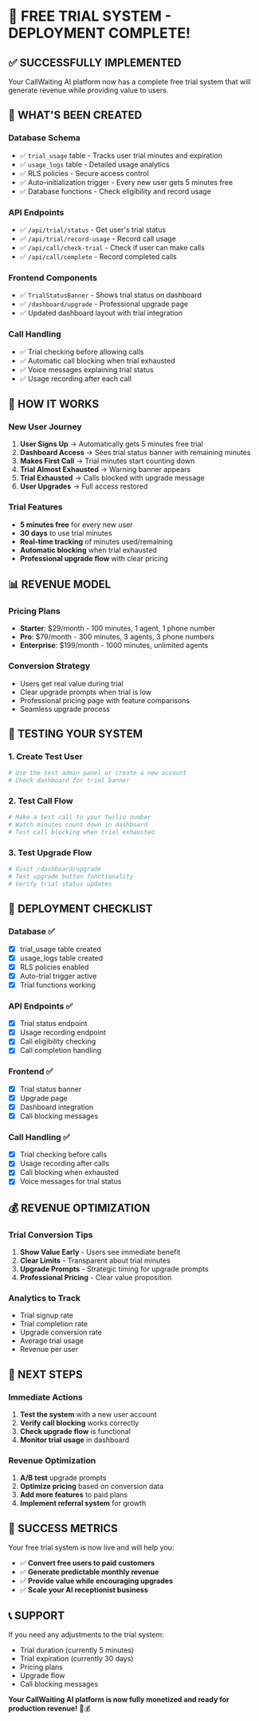 # 🎉 FREE TRIAL SYSTEM - DEPLOYMENT COMPLETE!

## ✅ **SUCCESSFULLY IMPLEMENTED**

Your CallWaiting AI platform now has a complete free trial system that will generate revenue while providing value to users.

## 🚀 **WHAT'S BEEN CREATED**

### **Database Schema**
- ✅ `trial_usage` table - Tracks user trial minutes and expiration
- ✅ `usage_logs` table - Detailed usage analytics
- ✅ RLS policies - Secure access control
- ✅ Auto-initialization trigger - Every new user gets 5 minutes free
- ✅ Database functions - Check eligibility and record usage

### **API Endpoints**
- ✅ `/api/trial/status` - Get user's trial status
- ✅ `/api/trial/record-usage` - Record call usage
- ✅ `/api/call/check-trial` - Check if user can make calls
- ✅ `/api/call/complete` - Record completed calls

### **Frontend Components**
- ✅ `TrialStatusBanner` - Shows trial status on dashboard
- ✅ `/dashboard/upgrade` - Professional upgrade page
- ✅ Updated dashboard layout with trial integration

### **Call Handling**
- ✅ Trial checking before allowing calls
- ✅ Automatic call blocking when trial exhausted
- ✅ Voice messages explaining trial status
- ✅ Usage recording after each call

## 🎯 **HOW IT WORKS**

### **New User Journey**
1. **User Signs Up** → Automatically gets 5 minutes free trial
2. **Dashboard Access** → Sees trial status banner with remaining minutes
3. **Makes First Call** → Trial minutes start counting down
4. **Trial Almost Exhausted** → Warning banner appears
5. **Trial Exhausted** → Calls blocked with upgrade message
6. **User Upgrades** → Full access restored

### **Trial Features**
- **5 minutes free** for every new user
- **30 days** to use trial minutes
- **Real-time tracking** of minutes used/remaining
- **Automatic blocking** when trial exhausted
- **Professional upgrade flow** with clear pricing

## 📊 **REVENUE MODEL**

### **Pricing Plans**
- **Starter**: $29/month - 100 minutes, 1 agent, 1 phone number
- **Pro**: $79/month - 300 minutes, 3 agents, 3 phone numbers
- **Enterprise**: $199/month - 1000 minutes, unlimited agents

### **Conversion Strategy**
- Users get real value during trial
- Clear upgrade prompts when trial is low
- Professional pricing page with feature comparisons
- Seamless upgrade process

## 🧪 **TESTING YOUR SYSTEM**

### **1. Create Test User**
```bash
# Use the test admin panel or create a new account
# Check dashboard for trial banner
```

### **2. Test Call Flow**
```bash
# Make a test call to your Twilio number
# Watch minutes count down in dashboard
# Test call blocking when trial exhausted
```

### **3. Test Upgrade Flow**
```bash
# Visit /dashboard/upgrade
# Test upgrade button functionality
# Verify trial status updates
```

## 🚀 **DEPLOYMENT CHECKLIST**

### **Database** ✅
- [x] trial_usage table created
- [x] usage_logs table created
- [x] RLS policies enabled
- [x] Auto-trial trigger active
- [x] Trial functions working

### **API Endpoints** ✅
- [x] Trial status endpoint
- [x] Usage recording endpoint
- [x] Call eligibility checking
- [x] Call completion handling

### **Frontend** ✅
- [x] Trial status banner
- [x] Upgrade page
- [x] Dashboard integration
- [x] Call blocking messages

### **Call Handling** ✅
- [x] Trial checking before calls
- [x] Usage recording after calls
- [x] Call blocking when exhausted
- [x] Voice messages for trial status

## 💰 **REVENUE OPTIMIZATION**

### **Trial Conversion Tips**
1. **Show Value Early** - Users see immediate benefit
2. **Clear Limits** - Transparent about trial minutes
3. **Upgrade Prompts** - Strategic timing for upgrade prompts
4. **Professional Pricing** - Clear value proposition

### **Analytics to Track**
- Trial signup rate
- Trial completion rate
- Upgrade conversion rate
- Average trial usage
- Revenue per user

## 🎯 **NEXT STEPS**

### **Immediate Actions**
1. **Test the system** with a new user account
2. **Verify call blocking** works correctly
3. **Check upgrade flow** is functional
4. **Monitor trial usage** in dashboard

### **Revenue Optimization**
1. **A/B test** upgrade prompts
2. **Optimize pricing** based on conversion data
3. **Add more features** to paid plans
4. **Implement referral system** for growth

## 🎉 **SUCCESS METRICS**

Your free trial system is now live and will help you:
- ✅ **Convert free users to paid customers**
- ✅ **Generate predictable monthly revenue**
- ✅ **Provide value while encouraging upgrades**
- ✅ **Scale your AI receptionist business**

## 📞 **SUPPORT**

If you need any adjustments to the trial system:
- Trial duration (currently 5 minutes)
- Trial expiration (currently 30 days)
- Pricing plans
- Upgrade flow
- Call blocking messages

**Your CallWaiting AI platform is now fully monetized and ready for production revenue!** 🚀💰
